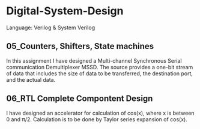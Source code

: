 # Digital-System-Design
Language: Verilog & System Verilog

## 05_Counters, Shifters, State machines
In this assignment I have designed a Multi-channel Synchronous Serial communication
Demultiplexer MSSD. The source provides a one-bit stream of data that includes the size of
data to be transferred, the destination port, and the actual data.

## 06_RTL Complete Compontent Design
I have designed an accelerator for calculation of cos(x), where x is between 0 and π/2.
Calculation is to be done by Taylor series expansion of cos(x). 
